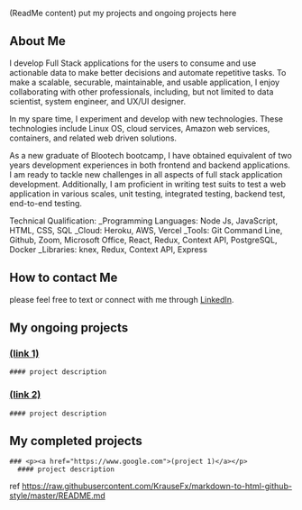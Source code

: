 (ReadMe content)
put my projects and ongoing projects here

## About Me

I develop Full Stack applications for the users to consume and use actionable data to make better decisions and automate repetitive tasks. To make a scalable, securable, maintainable, and usable application, I enjoy collaborating with other professionals, including, but not limited to data scientist, system engineer, and UX/UI designer.

In my spare time, I experiment and develop with new technologies. These technologies include Linux OS, cloud services, Amazon web services, containers, and related web driven solutions.

As a new graduate of Blootech bootcamp, I have obtained equivalent of two years development experiences in both frontend and backend applications. I am ready to tackle new challenges in all aspects of full stack application development. Additionally, I am proficient in writing test suits to test a web application in various scales, unit testing, integrated testing, backend test, end-to-end testing.

Technical Qualification:
_Programming Languages: Node Js, JavaScript, HTML, CSS, SQL
_Cloud: Heroku, AWS, Vercel
_Tools: Git Command Line, Github, Zoom, Microsoft Office, React, Redux, Context API, PostgreSQL, Docker
_Libraries: knex, Redux, Context API, Express

## How to contact Me

  please feel free to text or connect with me through <a href="https://www.linkedin.com/in/ted-kim-704974138/">LinkedIn</a>.
    

## My ongoing projects
  
  ### <p><a href="https://www.google.com">(link 1)</a></p>
    #### project description
  
  ### <p><a href="https://www.google.com">(link 2)</a></p>
    #### project description
  
## My completed projects

    ### <p><a href="https://www.google.com">(project 1)</a></p>
      #### project description   

ref
https://raw.githubusercontent.com/KrauseFx/markdown-to-html-github-style/master/README.md
